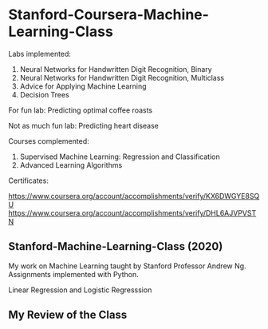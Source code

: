 # Stanford-Coursera-Machine-Learning-Class 

Labs implemented:
1. Neural Networks for Handwritten Digit Recognition, Binary
2. Neural Networks for Handwritten Digit Recognition, Multiclass
3. Advice for Applying Machine Learning 
4. Decision Trees

For fun lab:
Predicting optimal coffee roasts 

Not as much fun lab:
Predicting heart disease 


Courses complemented:
1. Supervised Machine Learning: Regression and Classification
2. Advanced Learning Algorithms

Certificates:

https://www.coursera.org/account/accomplishments/verify/KX6DWGYE8SQU 
https://www.coursera.org/account/accomplishments/verify/DHL6AJVPVSTN  

## Stanford-Machine-Learning-Class (2020)

My work on Machine Learning taught by Stanford Professor Andrew Ng. Assignments implemented with Python.

Linear Regression and Logistic Regresssion

## My Review of the Class

